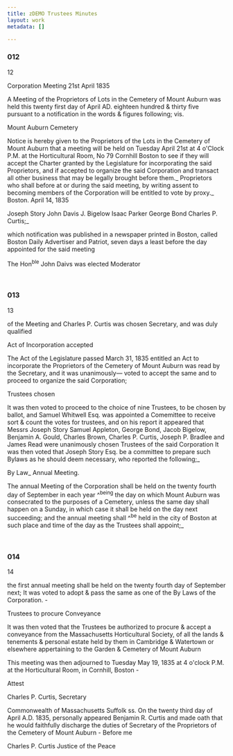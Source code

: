 ```yaml
---
title: zDEMO Trustees Minutes
layout: work
metadata: []

---
```

<div class="pages">
<div id="page-1062299">
<h3><a name="page-1062299">012</a></h3>
<div class="page-content">
<p>12</p>
<p><span class='depth3' depth='3' title='Corporation Meeting 21st April 1835'>Corporation Meeting 21st April 1835</span></p>
<p>A Meeting of the Proprietors of Lots in <span class='line-break'> </span>the Cemetery of Mount Auburn was held this<span class='line-break'> </span>twenty first day of April AD. eighteen hundred<span class='line-break'> </span>&amp; thirty five pursuant to a notification in<span class='line-break'> </span>the words &amp; figures following; vis.</p>
<p>Mount Auburn Cemetery</p>
<p>Notice is hereby given to the Proprietors of the Lots<span class='line-break'> </span>in the Cemetery of Mount Auburn that a meeting <span class='line-break'> </span>will be held on Tuesday April 21st at 4 o'Clock <span class='line-break'> </span>P.M. at the Horticultural Room, No 79 Cornhill<span class='line-break'> </span>Boston to see if they will accept the Charter<span class='line-break'> </span>granted by the Legislature for incorporating the<span class='line-break'> </span>said Proprietors, and if accepted to organize<span class='line-break'> </span>the said Corporation and transact all other<span class='line-break'> </span>business that may be legally brought before<span class='line-break'> </span>them._  Proprietors who shall before at or<span class='line-break'> </span>during the said meeting, by writing assent to<span class='line-break'> </span>becoming members of the Corporation will be<span class='line-break'> </span>entitled to vote by proxy._ <span class='line-break'> </span>Boston. April 14, 1835</p>
<p>Joseph Story<span class='line-break'> </span>John Davis<span class='line-break'> </span>J. Bigelow<span class='line-break'> </span>Isaac Parker<span class='line-break'> </span>George Bond<span class='line-break'> </span>Charles P. Curtis;_</p>
<p>which notification was published in a news<span class='line-break'></span>paper printed in Boston, called Boston Daily<span class='line-break'> </span>Advertiser and Patriot, seven days a least<span class='line-break'> </span>before the day appointed for the said meeting</p>
<p>The Hon<sup>ble</sup> John Daivs was elected Moderator</p>
</div>
</div>
<br />
<div id="page-1062300">
<h3><a name="page-1062300">013</a></h3>
<div class="page-content">
<p>13</p>
<p>of the Meeting and Charles P. Curtis was chosen<span class='line-break'> </span>Secretary, and was duly qualified</p>
<p><span class='depth3' depth='3' title='Act of Incorporation accepted'>Act of Incorporation accepted</span></p>
<p>The Act of the Legislature passed March 31, 1835<span class='line-break'> </span>entitled an Act to incorporate the Proprietors of<span class='line-break'> </span>the Cemetery of Mount Auburn was read by <span class='line-break'> </span>the Secretary, and it was unanimously—<span class='line-break'> </span>voted to accept the same and to proceed to<span class='line-break'> </span>organize the said Corporation;</p>
<p><span class='depth3' depth='3' title='Trustees chosen'>Trustees chosen</span></p>
<p>It was then voted to proceed to the choice of<span class='line-break'> </span>nine Trustees, to be chosen by ballot, and<span class='line-break'> </span>Samuel Whitwell Esq. was appointed a Com<span class='line-break'></span>emittee to receive sort &amp; count the votes for<span class='line-break'> </span>trustees, and on his report it appeared that<span class='line-break'> </span>Messrs Joseph Story Samuel Appleton, George<span class='line-break'> </span>Bond, Jacob Bigelow, Benjamin A. Gould,<span class='line-break'> </span>Charles Brown, Charles P. Curtis, Joseph P.<span class='line-break'> </span>Bradlee and James Read were unanimously<span class='line-break'> </span>chosen Trustees of the said Corporation<span class='line-break'> </span>It was then voted that Joseph Story Esq. be a committee<span class='line-break'> </span>to prepare such Bylaws as he should deem neces<span class='line-break'></span>sary, who reported the following;_</p>
<p><span class='depth3' depth='3' title='By Law_ Annual Meeting.'>By Law_ Annual Meeting.</span></p>
<p>The annual Meeting of the Corporation shall<span class='line-break'> </span>be held on the twenty fourth day of September in<span class='line-break'> </span>each year ^<sup>being</sup> the day on which Mount Auburn<span class='line-break'> </span>was consecrated to the purposes of a Cemetery,<span class='line-break'> </span>unless the same day shall happen on a Sunday,<span class='line-break'> </span>in which case it shall be held on the day next <span class='line-break'> </span>succeeding; and the annual meeting shall ^<sup>be</sup> held<span class='line-break'> </span>in the city of Boston at such place and time of<span class='line-break'> </span>the day as the Trustees shall appoint;_</p>
</div>
</div>
<br />
<div id="page-1062301">
<h3><a name="page-1062301">014</a></h3>
<div class="page-content">
<p>14</p>
<p>the first annual meeting shall be held on<span class='line-break'> </span>the twenty fourth day of September next; <span class='line-break'></span>It was voted to adopt &amp; pass the same as one of<span class='line-break'> </span>the By Laws of the Corporation. -</p>
<p><span class='depth3' depth='3' title=' Trustees to procure Conveyance'> Trustees to procure Conveyance</span></p>
<p>It was then voted that the Trustees be author<span class='line-break'></span>ized to procure &amp; accept a conveyance from<span class='line-break'> </span>the Massachusetts Horticultural Society, of<span class='line-break'> </span>all the lands &amp; tenements &amp; personal estate<span class='line-break'> </span>held by them in Cambridge &amp; Watertown or elsewhere<span class='line-break'> </span>appertaining to the Garden &amp; Cemetery of Mount<span class='line-break'> </span>Auburn</p>
<p>This meeting was then adjourned to Tuesday<span class='line-break'> </span>May 19, 1835 at 4 o'clock P.M. at the Horticultu<span class='line-break'></span>ral Room, in Cornhill, Boston -</p>
<p>Attest</p>
<p>Charles P. Curtis, Secretary</p>
<p>Commonwealth of Massachusetts<span class='line-break'> </span>Suffolk ss. On the twenty third day of April A.D. 1835,<span class='line-break'> </span>personally appeared Benjamin R. Curtis and made<span class='line-break'> </span>oath that he would faithfully discharge the duties<span class='line-break'> </span>of Secretary of the Proprietors of the Cemetery of Mount<span class='line-break'> </span>Auburn - Before me</p>
<p>Charles P. Curtis<span class='line-break'> </span>Justice of the Peace</p>
</div>
</div>
<br />
</div>
